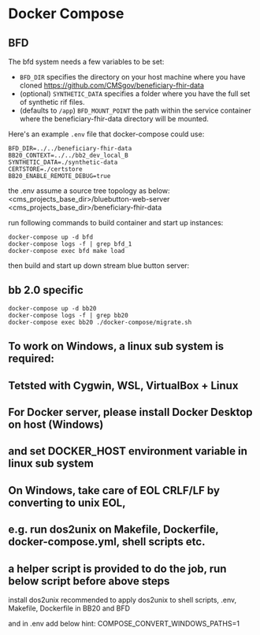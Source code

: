 # Docker Compose

## BFD
The bfd system needs a few variables to be set:
- `BFD_DIR` specifies the directory on your host machine where you have cloned https://github.com/CMSgov/beneficiary-fhir-data
- (optional) `SYNTHETIC_DATA` specifies a folder where you have the full set of synthetic rif files.
- (defaults to `/app`) `BFD_MOUNT_POINT` the path within the service container where the beneficiary-fhir-data directory will be mounted.

Here's an example `.env` file that docker-compose could use:

```
BFD_DIR=../../beneficiary-fhir-data
BB20_CONTEXT=../../bb2_dev_local_B
SYNTHETIC_DATA=./synthetic-data
CERTSTORE=./certstore
BB20_ENABLE_REMOTE_DEBUG=true

```
the .env assume a source tree topology as below:
<cms_projects_base_dir>/bluebutton-web-server
<cms_projects_base_dir>/beneficiary-fhir-data

run following commands to build container and start up instances:

```
docker-compose up -d bfd
docker-compose logs -f | grep bfd_1
docker-compose exec bfd make load
```
then build and start up down stream blue button server:

## bb 2.0 specific
```
docker-compose up -d bb20
docker-compose logs -f | grep bb20
docker-compose exec bb20 ./docker-compose/migrate.sh
```

## To work on Windows, a linux sub system is required:
## Tetsted with Cygwin, WSL, VirtualBox + Linux
## For Docker server, please install Docker Desktop on host (Windows)
## and set DOCKER_HOST environment variable in linux sub system
## On Windows, take care of EOL CRLF/LF by converting to unix EOL,
## e.g. run dos2unix on Makefile, Dockerfile, docker-compose.yml, shell scripts etc.
## a helper script is provided to do the job, run below script before above steps

install dos2unix
recommended to apply dos2unix to shell scripts, .env, Makefile, Dockerfile in BB20 and BFD

and in .env add below hint:
COMPOSE_CONVERT_WINDOWS_PATHS=1




